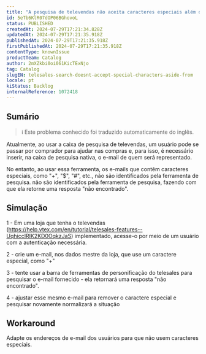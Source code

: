 ```yaml
---
title: "A pesquisa de televendas não aceita caracteres especiais além de '@'."
id: 5eTb6KlR07dOP06BGhovoL
status: PUBLISHED
createdAt: 2024-07-29T17:21:34.828Z
updatedAt: 2024-07-29T17:21:35.918Z
publishedAt: 2024-07-29T17:21:35.918Z
firstPublishedAt: 2024-07-29T17:21:35.918Z
contentType: knownIssue
productTeam: Catalog
author: 2mXZkbi0oi061KicTExNjo
tag: Catalog
slugEN: telesales-search-doesnt-accept-special-characters-aside-from
locale: pt
kiStatus: Backlog
internalReference: 1072418
---
```


## Sumário

>ℹ️ Este problema conhecido foi traduzido automaticamente do inglês.


Atualmente, ao usar a caixa de pesquisa de televendas, um usuário pode se passar por comprador para ajudar nas compras e, para isso, é necessário inserir, na caixa de pesquisa nativa, o e-mail de quem será representado.

No entanto, ao usar essa ferramenta, os e-mails que contêm caracteres especiais, como "+", "$", "#", etc., não são identificados pela ferramenta de pesquisa. não são identificados pela ferramenta de pesquisa, fazendo com que ela retorne uma resposta "não encontrado".

## Simulação


1 - Em uma loja que tenha o televendas (https://help.vtex.com/en/tutorial/telesales-features--UqhiccIRIK2KD0OqkzJaS) implementado, acesse-o por meio de um usuário com a autenticação necessária.

2 - crie um e-mail, nos dados mestre da loja, que use um caractere especial, como "+"

3 - tente usar a barra de ferramentas de personificação do telesales para pesquisar o e-mail fornecido - ela retornará uma resposta "não encontrado".

4 - ajustar esse mesmo e-mail para remover o caractere especial e pesquisar novamente normalizará a situação

## Workaround


Adapte os endereços de e-mail dos usuários para que não usem caracteres especiais.




